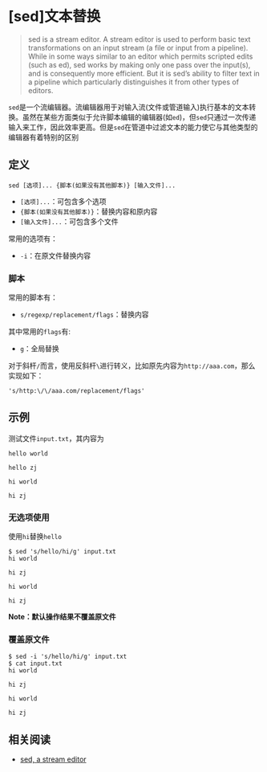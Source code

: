 
# [sed]文本替换

>sed is a stream editor. A stream editor is used to perform basic text transformations on an input stream (a file or input from a pipeline). While in some ways similar to an editor which permits scripted edits (such as ed), sed works by making only one pass over the input(s), and is consequently more efficient. But it is sed’s ability to filter text in a pipeline which particularly distinguishes it from other types of editors.

`sed`是一个流编辑器。流编辑器用于对输入流(文件或管道输入)执行基本的文本转换。虽然在某些方面类似于允许脚本编辑的编辑器(如`ed`)，但`sed`只通过一次传递输入来工作，因此效率更高。但是`sed`在管道中过滤文本的能力使它与其他类型的编辑器有着特别的区别

## 定义

```
sed [选项]... {脚本(如果没有其他脚本)} [输入文件]...
```

* `[选项]...`：可包含多个选项
* `{脚本(如果没有其他脚本)}`：替换内容和原内容
* `[输入文件]...`：可包含多个文件

常用的选项有：

* `-i`：在原文件替换内容

### 脚本

常用的脚本有：

* `s/regexp/replacement/flags`：替换内容

其中常用的`flags`有:

* `g`：全局替换

对于斜杆`/`而言，使用反斜杆`\`进行转义，比如原先内容为`http://aaa.com`，那么实现如下：

```
's/http:\/\/aaa.com/replacement/flags'
```

## 示例

测试文件`input.txt`，其内容为

```
hello world

hello zj

hi world

hi zj
```

### 无选项使用

使用`hi`替换`hello`

```
$ sed 's/hello/hi/g' input.txt 
hi world

hi zj

hi world

hi zj
```

**Note：默认操作结果不覆盖原文件**

### 覆盖原文件

```
$ sed -i 's/hello/hi/g' input.txt 
$ cat input.txt 
hi world

hi zj

hi world

hi zj
```

## 相关阅读

* [sed, a stream editor](https://www.gnu.org/software/sed/manual/sed.html)